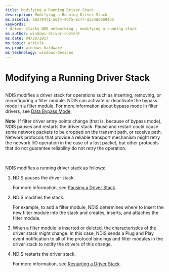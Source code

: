 ```yaml
---
title: Modifying a Running Driver Stack
description: Modifying a Running Driver Stack
ms.assetid: b8279471-50f4-46f5-8c77-d354dd9b94b5
keywords:
- driver stacks WDK networking , modifying a running stack
ms.author: windows-driver-content
ms.date: 04/20/2017
ms.topic: article
ms.prod: windows-hardware
ms.technology: windows-devices
---
```


# Modifying a Running Driver Stack


## <a href="" id="ddk-modifying-a-running-driver-stack-ng"></a>


NDIS modifies a driver stack for operations such as inserting, removing, or reconfiguring a filter module. NDIS can activate or deactivate the bypass mode in a filter module. For more information about bypass mode in filter drivers, see [Data Bypass Mode](data-bypass-mode.md).

**Note**  If filter driver entry points change (that is, because of bypass mode), NDIS pauses and restarts the driver stack. Pause and restart could cause some network packets to be dropped on the transmit path, or receive path. Network protocols that provide a reliable transport mechanism might retry the network I/O operation in the case of a lost packet, but other protocols that do not guarantee reliability do not retry the operation.

 

NDIS modifies a running driver stack as follows:

1.  NDIS pauses the driver stack.

    For more information, see [Pausing a Driver Stack](pausing-a-driver-stack.md).

2.  NDIS modifies the stack.

    For example, to add a filter module, NDIS determines where to insert the new filter module into the stack and creates, inserts, and attaches the filter module.

3.  When a filter module is inserted or deleted, the characteristics of the driver stack might change. In this case, NDIS sends a Plug and Play event notification to all of the protocol bindings and filter modules in the driver stack to notify the drivers of this change.

4.  NDIS restarts the driver stack.

    For more information, see [Restarting a Driver Stack](restarting-a-driver-stack.md).

 

 






